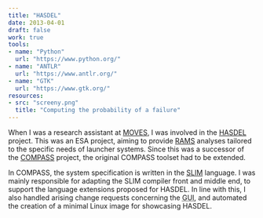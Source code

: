 ```yaml
---
title: "HASDEL"
date: 2013-04-01
draft: false
work: true
tools:
- name: "Python"
  url: "https://www.python.org/"
- name: "ANTLR"
  url: "https://www.antlr.org/"
- name: "GTK"
  url: "https://www.gtk.org/"
resources:
- src: "screeny.png"
  title: "Computing the probability of a failure"
---
```


When I was a research assistant at [MOVES](https://moves.rwth-aachen.de), I was involved in the [HASDEL](http://www.compass-toolset.org/projects/hasdel/) project.
This was an ESA project, aiming to provide [RAMS](https://en.wikipedia.org/wiki/RAMS) analyses tailored to the specific needs of launcher systems.
Since this was a successor of the [COMPASS](http://www.compass-toolset.org/projects/compass/) project, the original COMPASS toolset had to be extended.

In COMPASS, the system specification is written in the [SLIM](http://www.compass-toolset.org/projects/compass/about/#slim-language) language.
I was mainly responsible for adapting the SLIM compiler front and middle end, to support the language extensions proposed for HASDEL.
In line with this, I also handled arising change requests concerning the <abbr title="Graphical User Interface">GUI</abbr>, and automated the creation of a minimal Linux image for showcasing HASDEL.